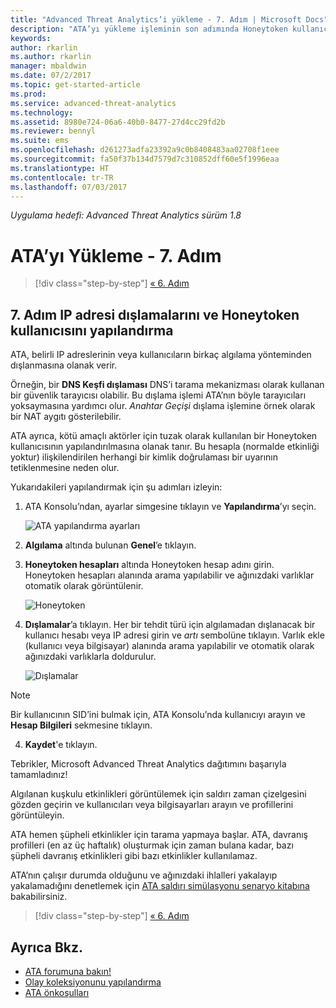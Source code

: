 ```yaml
---
title: "Advanced Threat Analytics’i yükleme - 7. Adım | Microsoft Docs"
description: "ATA’yı yükleme işleminin son adımında Honeytoken kullanıcısını yapılandırırsınız."
keywords: 
author: rkarlin
ms.author: rkarlin
manager: mbaldwin
ms.date: 07/2/2017
ms.topic: get-started-article
ms.prod: 
ms.service: advanced-threat-analytics
ms.technology: 
ms.assetid: 8980e724-06a6-40b0-8477-27d4cc29fd2b
ms.reviewer: bennyl
ms.suite: ems
ms.openlocfilehash: d261273adfa23392a9c0b8408483aa02708f1eee
ms.sourcegitcommit: fa50f37b134d7579d7c310852dff60e5f1996eaa
ms.translationtype: HT
ms.contentlocale: tr-TR
ms.lasthandoff: 07/03/2017
---
```

*Uygulama hedefi: Advanced Threat Analytics sürüm 1.8*



# ATA’yı Yükleme - 7. Adım
<a id="install-ata---step-7" class="xliff"></a>

>[!div class="step-by-step"]
[« 6. Adım](install-ata-step6.md)

## 7. Adım IP adresi dışlamalarını ve Honeytoken kullanıcısını yapılandırma
<a id="step-7-configure-ip-address-exclusions-and-honeytoken-user" class="xliff"></a>
ATA, belirli IP adreslerinin veya kullanıcıların birkaç algılama yönteminden dışlanmasına olanak verir. 

Örneğin, bir **DNS Keşfi dışlaması** DNS’i tarama mekanizması olarak kullanan bir güvenlik tarayıcısı olabilir. Bu dışlama işlemi ATA’nın böyle tarayıcıları yoksaymasına yardımcı olur. *Anahtar Geçişi* dışlama işlemine örnek olarak bir NAT aygıtı gösterilebilir.    

ATA ayrıca, kötü amaçlı aktörler için tuzak olarak kullanılan bir Honeytoken kullanıcısının yapılandırılmasına olanak tanır. Bu hesapla (normalde etkinliği yoktur) ilişkilendirilen herhangi bir kimlik doğrulaması bir uyarının tetiklenmesine neden olur.

Yukarıdakileri yapılandırmak için şu adımları izleyin:

1.  ATA Konsolu’ndan, ayarlar simgesine tıklayın ve **Yapılandırma**’yı seçin.

    ![ATA yapılandırma ayarları](media/ATA-config-icon.png)

2.  **Algılama** altında bulunan **Genel**’e tıklayın.

2. **Honeytoken hesapları** altında Honeytoken hesap adını girin. Honeytoken hesapları alanında arama yapılabilir ve ağınızdaki varlıklar otomatik olarak görüntülenir.

   ![Honeytoken](media/honeytoken.png)

3. **Dışlamalar**’a tıklayın. Her bir tehdit türü için algılamadan dışlanacak bir kullanıcı hesabı veya IP adresi girin ve *artı* sembolüne tıklayın. Varlık ekle (kullanıcı veya bilgisayar) alanında arama yapılabilir ve otomatik olarak ağınızdaki varlıklarla doldurulur.

   ![Dışlamalar](media/exclusions.png)


  > [!NOTE]
  > Bir kullanıcının SID’ini bulmak için, ATA Konsolu’nda kullanıcıyı arayın ve **Hesap Bilgileri** sekmesine tıklayın. 

4.  **Kaydet**'e tıklayın.


Tebrikler, Microsoft Advanced Threat Analytics dağıtımını başarıyla tamamladınız!

Algılanan kuşkulu etkinlikleri görüntülemek için saldırı zaman çizelgesini gözden geçirin ve kullanıcıları veya bilgisayarları arayın ve profillerini görüntüleyin.

ATA hemen şüpheli etkinlikler için tarama yapmaya başlar. ATA, davranış profilleri (en az üç haftalık) oluşturmak için zaman bulana kadar, bazı şüpheli davranış etkinlikleri gibi bazı etkinlikler kullanılamaz.

ATA’nın çalışır durumda olduğunu ve ağınızdaki ihlalleri yakalayıp yakalamadığını denetlemek için [ATA saldırı simülasyonu senaryo kitabına](https://docs.microsoft.com/enterprise-mobility-security/solutions/ata-attack-simulation-playbook) bakabilirsiniz.


>[!div class="step-by-step"]
[« 6. Adım](install-ata-step6.md)


## Ayrıca Bkz.
<a id="see-also" class="xliff"></a>

- [ATA forumuna bakın!](https://social.technet.microsoft.com/Forums/security/home?forum=mata)
- [Olay koleksiyonunu yapılandırma](configure-event-collection.md)
- [ATA önkoşulları](ata-prerequisites.md)

